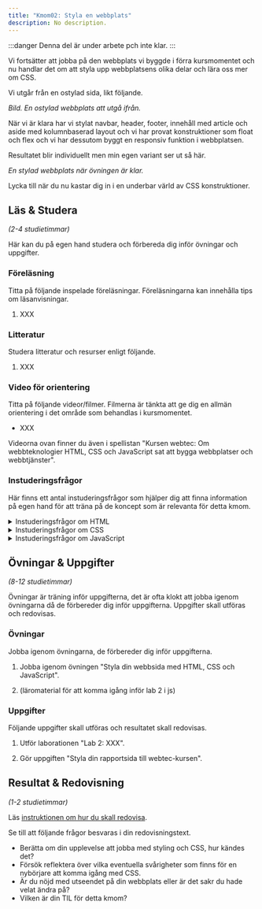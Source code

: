 ```yaml
---
title: "Kmom02: Styla en webbplats" 
description: No description.
---
```


:::danger
Denna del är under arbete pch inte klar.
:::

Vi fortsätter att jobba på den webbplats vi byggde i förra kursmomentet och nu handlar det om att styla upp webbplatsens olika delar och lära oss mer om CSS.

Vi utgår från en ostylad sida, likt följande.

_Bild. En ostylad webbplats att utgå ifrån._

När vi är klara har vi stylat navbar, header, footer, innehåll med article och aside med kolumnbaserad layout och vi har provat konstruktioner som float och flex och vi har dessutom byggt en responsiv funktion i webbplatsen.

Resultatet blir individuellt men min egen variant ser ut så här.

_En stylad webbplats när övningen är klar._

Lycka till när du nu kastar dig in i en underbar värld av CSS konstruktioner.



## Läs & Studera

_(2-4 studietimmar)_

Här kan du på egen hand studera och förbereda dig inför övningar och uppgifter.




### Föreläsning

Titta på följande inspelade föreläsningar. Föreläsningarna kan innehålla tips om läsanvisningar.

1. XXX



### Litteratur

Studera litteratur och resurser enligt följande.

1. XXX



### Video för orientering

Titta på följande videor/filmer. Filmerna är tänkta att ge dig en allmän orientering i det område som behandlas i kursmomentet.

* XXX

Videorna ovan finner du även i spellistan "Kursen webtec: Om webbteknologier HTML, CSS och JavaScript sat att bygga webbplatser och webbtjänster".



### Instuderingsfrågor

Här finns ett antal instuderingsfrågor som hjälper dig att finna information på egen hand för att träna på de koncept som är relevanta för detta kmom.

<details>
<summary>Instuderingsfrågor om HTML</summary>

1. Vad står HTML för?

</details>

<details>
<summary>Instuderingsfrågor om CSS</summary>

1. Vad står CSS för?

</details>

<details>
<summary>Instuderingsfrågor om JavaScript</summary>

1. Ge en kort historik över programmeringsspråket JavaScript.

</details>



## Övningar & Uppgifter

_(8-12 studietimmar)_

Övningar är träning inför uppgifterna, det är ofta klokt att jobba igenom övningarna då de förbereder dig inför uppgifterna. Uppgifter skall utföras och redovisas.



### Övningar

Jobba igenom övningarna, de förbereder dig inför uppgifterna.

1. Jobba igenom övningen "Styla din webbsida med HTML, CSS och JavaScript".

1. (läromaterial för att komma igång inför lab 2 i js)



### Uppgifter

Följande uppgifter skall utföras och resultatet skall redovisas.

1. Utför laborationen "Lab 2: XXX".

1. Gör uppgiften "Styla din rapportsida till webtec-kursen".



## Resultat & Redovisning

_(1-2 studietimmar)_

Läs [instruktionen om hur du skall redovisa]().

Se till att följande frågor besvaras i din redovisningstext.

* Berätta om din upplevelse att jobba med styling och CSS, hur kändes det?
* Försök reflektera över vilka eventuella svårigheter som finns för en nybörjare att komma igång med CSS.
* Är du nöjd med utseendet på din webbplats eller är det sakr du hade velat ändra på?
* Vilken är din TIL för detta kmom?

